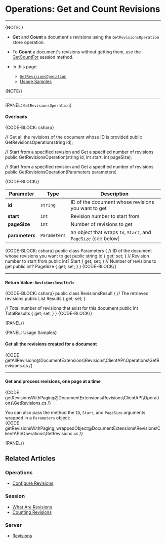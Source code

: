 ﻿# Operations: Get and Count Revisions

---

{NOTE: }

* **Get** and **Count** a document's revisions using the `GetRevisionsOperation` store operation.  
* To **Count** a document's revisions without getting them, use the 
  [GetCountFor](../../../../document-extensions/revisions/client-api/session/counting) session method.  

* In this page:  
  * [`GetRevisionsOperation`](../../../../document-extensions/revisions/client-api/operations/get-revisions#getrevisionsoperation)  
  * [Usage Samples](../../../../document-extensions/revisions/client-api/operations/get-revisions#usage-samples)  

{NOTE/}

---

{PANEL: `GetRevisionsOperation`}


#### Overloads

{CODE-BLOCK: csharp}

// Get all the revisions of the document whose ID is provided
public GetRevisionsOperation(string id);

// Start from a specified revision and Get a specified number of revisions
public GetRevisionsOperation(string id, int start, int pageSize);

// Start from a specified revision and Get a specified number of revisions
public GetRevisionsOperation(Parameters parameters)

{CODE-BLOCK/}

| Parameter | Type | Description |
| - | - | - |
| **id** | `string` | ID of the document whose revisions you want to get |
| **start** | `int` | Revision number to start from |
| **pageSize** | `int` | Number of revisions to get |
| **parameters** | `Parameters` | an object that wraps `Id`, `Start`, and `PageSize` (see below) |

{CODE-BLOCK: csharp}
public class Parameters
{
    // ID of the document whose revisions you want to get
    public string Id { get; set; }
    // Revision number to start from
    public int? Start { get; set; }
    // Number of revisions to get
    public int? PageSize { get; set; }
}
{CODE-BLOCK/}

---

#### Return Value: `RevisionsResult<T>`

{CODE-BLOCK: csharp}
public class RevisionsResult<T>
{
  // The retrieved revisions
  public List<T> Results { get; set; }

  // Total number of revisions that exist for this document
  public int TotalResults { get; set; }
}
{CODE-BLOCK/}

{PANEL/}

{PANEL: Usage Samples}

#### Get all the revisions created for a document  
{CODE getAllRevisions@DocumentExtensions\Revisions\ClientAPI\Operations\GetRevisions.cs /}

---

#### Get and process revisions, one page at a time
{CODE getRevisionsWithPaging@DocumentExtensions\Revisions\ClientAPI\Operations\GetRevisions.cs /}

You can also pass the method the `ID`, `Start`, and `PageSize` arguments 
wrapped in a `Parameters` object:  
{CODE getRevisionsWithPaging_wrappedObject@DocumentExtensions\Revisions\ClientAPI\Operations\GetRevisions.cs /}

{PANEL/}

## Related Articles

### Operations

- [Configure Revisions](../../../../client-api/operations/revisions/configure-revisions)

### Session

- [What Are Revisions](../../../../client-api/session/revisions/what-are-revisions)
- [Counting Revisions](../../../../client-api/session/revisions/counting)

### Server

- [Revisions](../../../../server/extensions/revisions)
